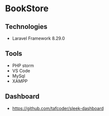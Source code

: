 # BookStore

## Technologies

- Laravel Framework 8.29.0

## Tools

- PHP storm
- VS Code
- MySql
- XAMPP
 
## Dashboard

- https://github.com/tafcoder/sleek-dashboard
